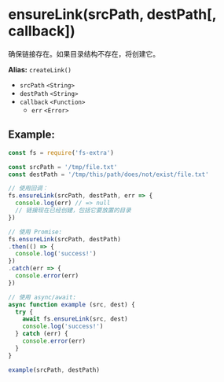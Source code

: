 # ensureLink(srcPath, destPath[, callback])

确保链接存在。如果目录结构不存在，将创建它。

**Alias:** `createLink()`

- `srcPath` `<String>`
- `destPath` `<String>`
- `callback` `<Function>` 
   - `err` `<Error>`

## Example:

```javascript
const fs = require('fs-extra')

const srcPath = '/tmp/file.txt'
const destPath = '/tmp/this/path/does/not/exist/file.txt'

// 使用回调：
fs.ensureLink(srcPath, destPath, err => {
  console.log(err) // => null
  // 链接现在已经创建，包括它要放置的目录
})

// 使用 Promise:
fs.ensureLink(srcPath, destPath)
.then(() => {
  console.log('success!')
})
.catch(err => {
  console.error(err)
})

// 使用 async/await:
async function example (src, dest) {
  try {
    await fs.ensureLink(src, dest)
    console.log('success!')
  } catch (err) {
    console.error(err)
  }
}

example(srcPath, destPath)
```

